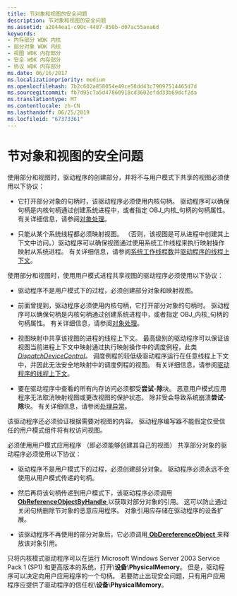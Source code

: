 ```yaml
---
title: 节对象和视图的安全问题
description: 节对象和视图的安全问题
ms.assetid: a2044ea1-c90c-4487-850b-d07ac55aea6d
keywords:
- 内存部分 WDK 内核
- 部分对象 WDK 内核
- 视图 WDK 内存部分
- 安全 WDK 内存部分
- 协议 WDK 内存部分
ms.date: 06/16/2017
ms.localizationpriority: medium
ms.openlocfilehash: 7b2c602a858054e49ce58dd43c79097514465d7d
ms.sourcegitcommit: fb7d95c7a5d47860918cd3602efdd33b69dcf2da
ms.translationtype: MT
ms.contentlocale: zh-CN
ms.lasthandoff: 06/25/2019
ms.locfileid: "67373361"
---
```

# <a name="security-issues-for-section-objects-and-views"></a>节对象和视图的安全问题





使用部分和视图时，驱动程序的创建部分，并将不与用户模式下共享的视图必须使用以下协议：

-   它打开部分对象的句柄时，该驱动程序必须使用内核句柄。 驱动程序可以确保句柄是内核句柄通过创建系统进程中，或者指定 OBJ\_内核\_句柄的句柄属性。 有关详细信息，请参阅[对象处理](object-handles.md)。

-   只能从某个系统线程都必须映射视图。 （否则，该视图是可从进程中创建其上下文中访问。）驱动程序可以确保视图通过使用系统工作线程来执行映射操作映射从系统进程。 有关详细信息，请参阅[系统工作线程数](system-worker-threads.md)并[驱动程序的线程上下文](driver-thread-context.md)。

使用部分和视图时，使用用户模式进程共享视图的驱动程序必须使用以下协议：

-   驱动程序不是用户模式下的过程，必须创建部分对象和映射视图。

-   前面曾提到，驱动程序必须使用内核句柄，它打开部分对象的句柄时。 驱动程序可以确保句柄是内核句柄通过创建系统进程中，或者指定 OBJ\_内核\_句柄的句柄属性。 有关详细信息，请参阅[对象处理](object-handles.md)。

-   视图映射中共享该视图的进程的线程上下文。 最高级别的驱动程序可以保证该视图当前进程上下文中映射通过执行映射操作中的调度例程，此类[ *DispatchDeviceControl*](https://docs.microsoft.com/windows-hardware/drivers/ddi/content/wdm/nc-wdm-driver_dispatch)。 调度例程的较低级驱动程序运行在任意线程上下文中，并因此无法安全地映射中的调度例程的视图。 有关详细信息，请参阅[驱动程序的线程上下文](driver-thread-context.md)。

-   要在驱动程序中查看的所有内存访问必须都受**尝试**-**除**块。 恶意用户模式应用程序无法取消映射视图或更改视图的保护状态。 除非受会导致系统崩溃**尝试**-**除**块。 有关详细信息，请参阅[处理异常](handling-exceptions.md)。

该驱动程序还必须验证根据需要对视图的内容。 驱动程序编写器不能假定仅受信任的用户模式组件将有权访问视图。

必须使用用户模式应用程序 （即必须能够创建其自己的视图） 共享部分对象的驱动程序必须使用以下协议：

-   驱动程序不是用户模式下的过程，必须创建部分对象。 驱动程序必须永远不会使用从用户模式传递的句柄。

-   然后再将该句柄传递到用户模式下，该驱动程序必须调用[ **ObReferenceObjectByHandle** ](https://docs.microsoft.com/windows-hardware/drivers/ddi/content/wdm/nf-wdm-obreferenceobjectbyhandle)以获取对部分对象的引用。 这可以防止通过关闭句柄删除节对象的恶意应用程序。 对象引用应存储在驱动程序的设备扩展。

-   该驱动程序不再使用的部分对象后，它必须调用[ **ObDereferenceObject** ](https://docs.microsoft.com/windows-hardware/drivers/ddi/content/wdm/nf-wdm-obdereferenceobject)来释放该对象引用。

只将内核模式驱动程序可以在运行 Microsoft Windows Server 2003 Service Pack 1 (SP1) 和更高版本的系统，打开\\**设备**\\**PhysicalMemory**。 但是，驱动程序可以决定向用户应用程序的一个句柄。 若要防止出现安全问题，只有用户应用程序应提供了驱动程序的信任权\\**设备**\\**PhysicalMemory**。

 

 




